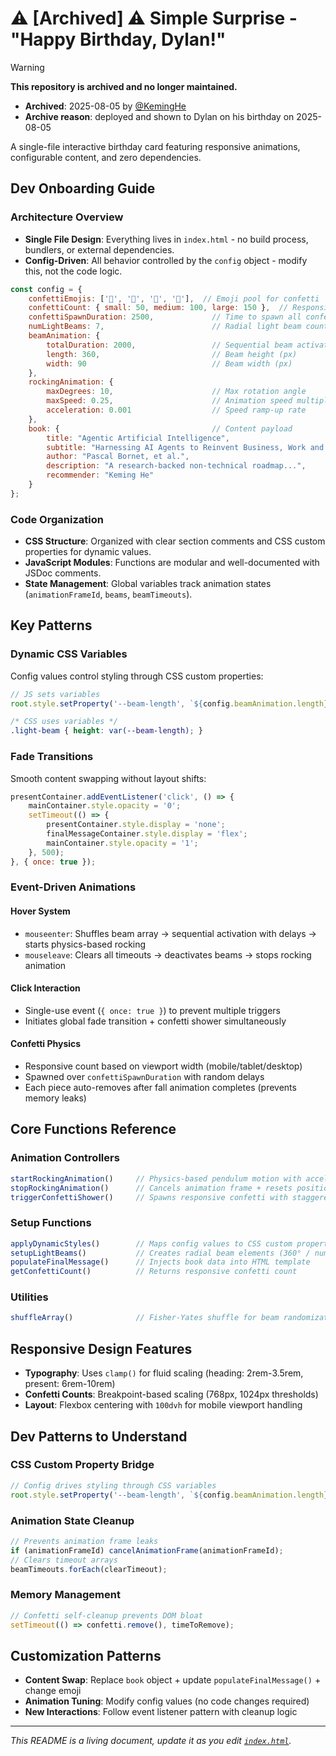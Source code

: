 # ⚠️ [Archived] ⚠️ Simple Surprise - "Happy Birthday, Dylan!"

> [!WARNING]
> **This repository is archived and no longer maintained.**
>
> - **Archived**: 2025-08-05 by [@KemingHe](https://github.com/KemingHe)
> - **Archive reason**: deployed and shown to Dylan on his birthday on 2025-08-05

A single-file interactive birthday card featuring responsive animations, configurable content, and zero dependencies.

## Dev Onboarding Guide

### Architecture Overview

- **Single File Design**: Everything lives in `index.html` - no build process, bundlers, or external dependencies.
- **Config-Driven**: All behavior controlled by the `config` object - modify this, not the code logic.

```javascript
const config = {
    confettiEmojis: ['🎉', '🎂', '🥳', '🎈'],  // Emoji pool for confetti
    confettiCount: { small: 50, medium: 100, large: 150 },  // Responsive counts
    confettiSpawnDuration: 2500,             // Time to spawn all confetti
    numLightBeams: 7,                        // Radial light beam count
    beamAnimation: { 
        totalDuration: 2000,                 // Sequential beam activation time
        length: 360,                         // Beam height (px)
        width: 90                            // Beam width (px)
    },
    rockingAnimation: { 
        maxDegrees: 10,                      // Max rotation angle
        maxSpeed: 0.25,                      // Animation speed multiplier
        acceleration: 0.001                  // Speed ramp-up rate
    },
    book: {                                  // Content payload
        title: "Agentic Artificial Intelligence",
        subtitle: "Harnessing AI Agents to Reinvent Business, Work and Life",
        author: "Pascal Bornet, et al.",
        description: "A research-backed non-technical roadmap...",
        recommender: "Keming He"
    }
};
```

### Code Organization

- **CSS Structure**: Organized with clear section comments and CSS custom properties for dynamic values.
- **JavaScript Modules**: Functions are modular and well-documented with JSDoc comments.
- **State Management**: Global variables track animation states (`animationFrameId`, `beams`, `beamTimeouts`).

## Key Patterns

### Dynamic CSS Variables

Config values control styling through CSS custom properties:

```javascript
// JS sets variables
root.style.setProperty('--beam-length', `${config.beamAnimation.length}px`);
```

```css
/* CSS uses variables */
.light-beam { height: var(--beam-length); }
```

### Fade Transitions

Smooth content swapping without layout shifts:

```javascript
presentContainer.addEventListener('click', () => {
    mainContainer.style.opacity = '0';
    setTimeout(() => {
        presentContainer.style.display = 'none';
        finalMessageContainer.style.display = 'flex';
        mainContainer.style.opacity = '1';
    }, 500);
}, { once: true });
```

### Event-Driven Animations

#### Hover System

- `mouseenter`: Shuffles beam array → sequential activation with delays → starts physics-based rocking
- `mouseleave`: Clears all timeouts → deactivates beams → stops rocking animation

#### Click Interaction

- Single-use event (`{ once: true }`) to prevent multiple triggers
- Initiates global fade transition + confetti shower simultaneously

#### Confetti Physics

- Responsive count based on viewport width (mobile/tablet/desktop)
- Spawned over `confettiSpawnDuration` with random delays
- Each piece auto-removes after fall animation completes (prevents memory leaks)

## Core Functions Reference

### Animation Controllers

```javascript
startRockingAnimation()     // Physics-based pendulum motion with acceleration
stopRockingAnimation()      // Cancels animation frame + resets position
triggerConfettiShower()     // Spawns responsive confetti with staggered timing
```

### Setup Functions

```javascript
applyDynamicStyles()        // Maps config values to CSS custom properties
setupLightBeams()           // Creates radial beam elements (360° / numLightBeams)
populateFinalMessage()      // Injects book data into HTML template
getConfettiCount()          // Returns responsive confetti count
```

### Utilities

```javascript
shuffleArray()              // Fisher-Yates shuffle for beam randomization
```

## Responsive Design Features

- **Typography**: Uses `clamp()` for fluid scaling (heading: 2rem-3.5rem, present: 6rem-10rem)
- **Confetti Counts**: Breakpoint-based scaling (768px, 1024px thresholds)
- **Layout**: Flexbox centering with `100dvh` for mobile viewport handling

## Dev Patterns to Understand

### CSS Custom Property Bridge

```javascript
// Config drives styling through CSS variables
root.style.setProperty('--beam-length', `${config.beamAnimation.length}px`);
```

### Animation State Cleanup

```javascript
// Prevents animation frame leaks
if (animationFrameId) cancelAnimationFrame(animationFrameId);
// Clears timeout arrays
beamTimeouts.forEach(clearTimeout);
```

### Memory Management

```javascript
// Confetti self-cleanup prevents DOM bloat
setTimeout(() => confetti.remove(), timeToRemove);
```

## Customization Patterns

- **Content Swap**: Replace `book` object + update `populateFinalMessage()` + change emoji
- **Animation Tuning**: Modify config values (no code changes required)
- **New Interactions**: Follow event listener pattern with cleanup logic

---

_This README is a living document, update it as you edit [`index.html`](./index.html)._
